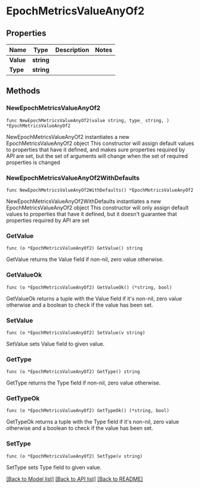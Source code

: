 # EpochMetricsValueAnyOf2

## Properties

Name | Type | Description | Notes
------------ | ------------- | ------------- | -------------
**Value** | **string** |  | 
**Type** | **string** |  | 

## Methods

### NewEpochMetricsValueAnyOf2

`func NewEpochMetricsValueAnyOf2(value string, type_ string, ) *EpochMetricsValueAnyOf2`

NewEpochMetricsValueAnyOf2 instantiates a new EpochMetricsValueAnyOf2 object
This constructor will assign default values to properties that have it defined,
and makes sure properties required by API are set, but the set of arguments
will change when the set of required properties is changed

### NewEpochMetricsValueAnyOf2WithDefaults

`func NewEpochMetricsValueAnyOf2WithDefaults() *EpochMetricsValueAnyOf2`

NewEpochMetricsValueAnyOf2WithDefaults instantiates a new EpochMetricsValueAnyOf2 object
This constructor will only assign default values to properties that have it defined,
but it doesn't guarantee that properties required by API are set

### GetValue

`func (o *EpochMetricsValueAnyOf2) GetValue() string`

GetValue returns the Value field if non-nil, zero value otherwise.

### GetValueOk

`func (o *EpochMetricsValueAnyOf2) GetValueOk() (*string, bool)`

GetValueOk returns a tuple with the Value field if it's non-nil, zero value otherwise
and a boolean to check if the value has been set.

### SetValue

`func (o *EpochMetricsValueAnyOf2) SetValue(v string)`

SetValue sets Value field to given value.


### GetType

`func (o *EpochMetricsValueAnyOf2) GetType() string`

GetType returns the Type field if non-nil, zero value otherwise.

### GetTypeOk

`func (o *EpochMetricsValueAnyOf2) GetTypeOk() (*string, bool)`

GetTypeOk returns a tuple with the Type field if it's non-nil, zero value otherwise
and a boolean to check if the value has been set.

### SetType

`func (o *EpochMetricsValueAnyOf2) SetType(v string)`

SetType sets Type field to given value.



[[Back to Model list]](../README.md#documentation-for-models) [[Back to API list]](../README.md#documentation-for-api-endpoints) [[Back to README]](../README.md)


